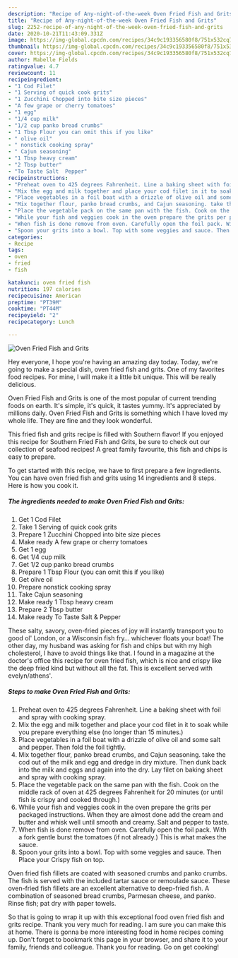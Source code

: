 ```yaml
---
description: "Recipe of Any-night-of-the-week Oven Fried Fish and Grits"
title: "Recipe of Any-night-of-the-week Oven Fried Fish and Grits"
slug: 2252-recipe-of-any-night-of-the-week-oven-fried-fish-and-grits
date: 2020-10-21T11:43:09.331Z
image: https://img-global.cpcdn.com/recipes/34c9c193356580f8/751x532cq70/oven-fried-fish-and-grits-recipe-main-photo.jpg
thumbnail: https://img-global.cpcdn.com/recipes/34c9c193356580f8/751x532cq70/oven-fried-fish-and-grits-recipe-main-photo.jpg
cover: https://img-global.cpcdn.com/recipes/34c9c193356580f8/751x532cq70/oven-fried-fish-and-grits-recipe-main-photo.jpg
author: Mabelle Fields
ratingvalue: 4.7
reviewcount: 11
recipeingredient:
- "1 Cod Filet"
- "1 Serving of quick cook grits"
- "1 Zucchini Chopped into bite size pieces"
- "A few grape or cherry tomatoes"
- "1 egg"
- "1/4 cup milk"
- "1/2 cup panko bread crumbs"
- "1 Tbsp Flour you can omit this if you like"
- " olive oil"
- " nonstick cooking spray"
- " Cajun seasoning"
- "1 Tbsp heavy cream"
- "2 Tbsp butter"
- "To Taste Salt  Pepper"
recipeinstructions:
- "Preheat oven to 425 degrees Fahrenheit. Line a baking sheet with foil and spray with cooking spray."
- "Mix the egg and milk together and place your cod filet in it to soak while you prepare everything else (no longer than 15 minutes.)"
- "Place vegetables in a foil boat with a drizzle of olive oil and some salt and pepper. Then fold the foil tightly."
- "Mix together flour, panko bread crumbs, and Cajun seasoning. take the cod out of the milk and egg and dredge in dry mixture. Then dunk back into the milk and eggs and again into the dry. Lay filet on baking sheet and spray with cooking spray."
- "Place the vegetable pack on the same pan with the fish. Cook on the middle rack of oven at 425 degrees Fahrenheit for 20 minutes (or until fish is crispy and cooked through.)"
- "While your fish and veggies cook in the oven prepare the grits per packaged instructions. When they are almost done add the cream and butter and whisk well until smooth and creamy. Salt and pepper to taste."
- "When fish is done remove from oven. Carefully open the foil pack. With a fork gentle burst the tomatoes (if not already.) This is what makes the sauce."
- "Spoon your grits into a bowl. Top with some veggies and sauce. Then Place your Crispy fish on top."
categories:
- Recipe
tags:
- oven
- fried
- fish

katakunci: oven fried fish 
nutrition: 197 calories
recipecuisine: American
preptime: "PT39M"
cooktime: "PT44M"
recipeyield: "2"
recipecategory: Lunch

---
```



![Oven Fried Fish and Grits](https://img-global.cpcdn.com/recipes/34c9c193356580f8/751x532cq70/oven-fried-fish-and-grits-recipe-main-photo.jpg)

Hey everyone, I hope you're having an amazing day today. Today, we're going to make a special dish, oven fried fish and grits. One of my favorites food recipes. For mine, I will make it a little bit unique. This will be really delicious.

Oven Fried Fish and Grits is one of the most popular of current trending foods on earth. It's simple, it's quick, it tastes yummy. It's appreciated by millions daily. Oven Fried Fish and Grits is something which I have loved my whole life. They are fine and they look wonderful.

This fried fish and grits recipe is filled with Southern flavor! If you enjoyed this recipe for Southern Fried Fish and Grits, be sure to check out our collection of seafood recipes! A great family favourite, this fish and chips is easy to prepare.


To get started with this recipe, we have to first prepare a few ingredients. You can have oven fried fish and grits using 14 ingredients and 8 steps. Here is how you cook it.

<!--inarticleads1-->

##### The ingredients needed to make Oven Fried Fish and Grits:

1. Get 1 Cod Filet
1. Take 1 Serving of quick cook grits
1. Prepare 1 Zucchini Chopped into bite size pieces
1. Make ready A few grape or cherry tomatoes
1. Get 1 egg
1. Get 1/4 cup milk
1. Get 1/2 cup panko bread crumbs
1. Prepare 1 Tbsp Flour (you can omit this if you like)
1. Get  olive oil
1. Prepare  nonstick cooking spray
1. Take  Cajun seasoning
1. Make ready 1 Tbsp heavy cream
1. Prepare 2 Tbsp butter
1. Make ready To Taste Salt &amp; Pepper


These salty, savory, oven-fried pieces of joy will instantly transport you to good ol&#39; London, or a Wisconsin fish fry… whichever floats your boat! The other day, my husband was asking for fish and chips but with my high cholesterol, I have to avoid things like that. I found in a magazine at the doctor&#39;s office this recipe for oven fried fish, which is nice and crispy like the deep fried kind but without all the fat. This is excellent served with evelyn/athens&#39;. 

<!--inarticleads2-->

##### Steps to make Oven Fried Fish and Grits:

1. Preheat oven to 425 degrees Fahrenheit. Line a baking sheet with foil and spray with cooking spray.
1. Mix the egg and milk together and place your cod filet in it to soak while you prepare everything else (no longer than 15 minutes.)
1. Place vegetables in a foil boat with a drizzle of olive oil and some salt and pepper. Then fold the foil tightly.
1. Mix together flour, panko bread crumbs, and Cajun seasoning. take the cod out of the milk and egg and dredge in dry mixture. Then dunk back into the milk and eggs and again into the dry. Lay filet on baking sheet and spray with cooking spray.
1. Place the vegetable pack on the same pan with the fish. Cook on the middle rack of oven at 425 degrees Fahrenheit for 20 minutes (or until fish is crispy and cooked through.)
1. While your fish and veggies cook in the oven prepare the grits per packaged instructions. When they are almost done add the cream and butter and whisk well until smooth and creamy. Salt and pepper to taste.
1. When fish is done remove from oven. Carefully open the foil pack. With a fork gentle burst the tomatoes (if not already.) This is what makes the sauce.
1. Spoon your grits into a bowl. Top with some veggies and sauce. Then Place your Crispy fish on top.


Oven fried fish fillets are coated with seasoned crumbs and panko crumbs. The fish is served with the included tartar sauce or remoulade sauce. These oven-fried fish fillets are an excellent alternative to deep-fried fish. A combination of seasoned bread crumbs, Parmesan cheese, and panko. Rinse fish; pat dry with paper towels. 

So that is going to wrap it up with this exceptional food oven fried fish and grits recipe. Thank you very much for reading. I am sure you can make this at home. There is gonna be more interesting food in home recipes coming up. Don't forget to bookmark this page in your browser, and share it to your family, friends and colleague. Thank you for reading. Go on get cooking!
